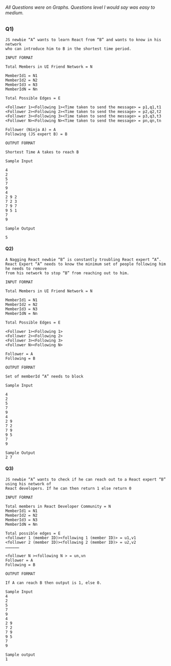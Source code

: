 ###### All Questions were on Graphs. Questions level I would say was easy to medium.

### Q1) 
    JS newbie “A” wants to learn React from “B” and wants to know in his network 
    who can introduce him to B in the shortest time period.

    INPUT FORMAT
    
    Total Members in UI Friend Network = N
    
    MemberId1 = N1
    MemberId2 = N2
    MemberId3 = N3
    MemberIdN = Nn
    
    Total Possible Edges = E
    
    <Follower 1><Following 1><Time taken to send the message> = p1,q1,t1
    <Follower 2><Following 2><Time taken to send the message> = p2,q2,t2
    <Follower 3><Following 3><Time taken to send the message> = p3,q3,t3
    <Follower N><Following N><Time taken to send the message> = pn,qn,tn
    
    Follower (Ninja A) = A
    Following (JS expert B) = B
    
    OUTPUT FORMAT
    
    Shortest Time A takes to reach B
    
    Sample Input
    
    4
    2
    5
    7
    9
    4
    2 9 2
    7 2 3
    7 9 7
    9 5 1
    7
    9
    
    Sample Output
    
    5

#### Q2)

    A Nagging React newbie “B” is constantly troubling React expert “A”. 
    React Expert “A” needs to know the minimum set of people following him he needs to remove
    from his network to stop “B” from reaching out to him.
    
    INPUT FORMAT
    
    Total Members in UI Friend Network = N
    
    MemberId1 = N1
    MemberId2 = N2
    MemberId3 = N3
    MemberIdN = Nn
    
    Total Possible Edges = E
    
    <Follower 1><Following 1>
    <Follower 2><Following 2>
    <Follower 3><Following 3>
    <Follower N><Following N>
    
    Follower = A
    Following = B
    
    OUTPUT FORMAT
    
    Set of memberId “A” needs to block
    
    Sample Input
    
    4
    2
    5
    7
    9
    4
    2 9
    7 2
    7 9
    9 5
    7
    9
    
    Sample Output
    2 7

#### Q3)

    JS newbie “A” wants to check if he can reach out to a React expert “B” using his network of
    React developers. If he can then return 1 else return 0
    
    INPUT FORMAT
    
    Total members in React Developer Community = N
    MemberId1 = N1
    MemberId2 = N2
    MemberId3 = N3
    MemberIdN = Nn
    
    Total possible edges = E
    <follower 1 (member ID)><following 1 (member ID)> = u1,v1
    <follower 2 (member ID)><following 2 (member ID)> = u2,v2
    ………………
    
    <follower N ><following N > = un,vn
    Follower = A
    Following = B
    
    OUTPUT FORMAT
    
    If A can reach B then output is 1, else 0.
    
    Sample Input
    4
    2
    5
    7
    9
    4
    2 9
    7 2
    7 9
    9 5
    7
    9
    
    Sample output
    1